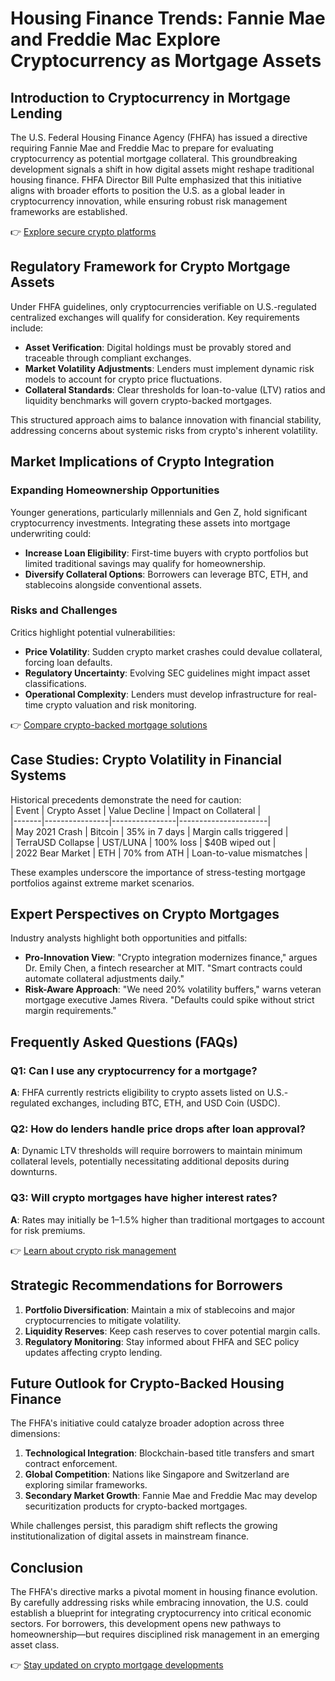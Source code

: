 # Housing Finance Trends: Fannie Mae and Freddie Mac Explore Cryptocurrency as Mortgage Assets  

## Introduction to Cryptocurrency in Mortgage Lending  
The U.S. Federal Housing Finance Agency (FHFA) has issued a directive requiring Fannie Mae and Freddie Mac to prepare for evaluating cryptocurrency as potential mortgage collateral. This groundbreaking development signals a shift in how digital assets might reshape traditional housing finance. FHFA Director Bill Pulte emphasized that this initiative aligns with broader efforts to position the U.S. as a global leader in cryptocurrency innovation, while ensuring robust risk management frameworks are established.  

👉 [Explore secure crypto platforms](https://bit.ly/okx-bonus)  

## Regulatory Framework for Crypto Mortgage Assets  
Under FHFA guidelines, only cryptocurrencies verifiable on U.S.-regulated centralized exchanges will qualify for consideration. Key requirements include:  
- **Asset Verification**: Digital holdings must be provably stored and traceable through compliant exchanges.  
- **Market Volatility Adjustments**: Lenders must implement dynamic risk models to account for crypto price fluctuations.  
- **Collateral Standards**: Clear thresholds for loan-to-value (LTV) ratios and liquidity benchmarks will govern crypto-backed mortgages.  

This structured approach aims to balance innovation with financial stability, addressing concerns about systemic risks from crypto's inherent volatility.  

## Market Implications of Crypto Integration  
### Expanding Homeownership Opportunities  
Younger generations, particularly millennials and Gen Z, hold significant cryptocurrency investments. Integrating these assets into mortgage underwriting could:  
- **Increase Loan Eligibility**: First-time buyers with crypto portfolios but limited traditional savings may qualify for homeownership.  
- **Diversify Collateral Options**: Borrowers can leverage BTC, ETH, and stablecoins alongside conventional assets.  

### Risks and Challenges  
Critics highlight potential vulnerabilities:  
- **Price Volatility**: Sudden crypto market crashes could devalue collateral, forcing loan defaults.  
- **Regulatory Uncertainty**: Evolving SEC guidelines might impact asset classifications.  
- **Operational Complexity**: Lenders must develop infrastructure for real-time crypto valuation and risk monitoring.  

👉 [Compare crypto-backed mortgage solutions](https://bit.ly/okx-bonus)  

## Case Studies: Crypto Volatility in Financial Systems  
Historical precedents demonstrate the need for caution:  
| Event | Crypto Asset | Value Decline | Impact on Collateral |  
|-------|----------------|----------------|----------------------|  
| May 2021 Crash | Bitcoin | 35% in 7 days | Margin calls triggered |  
| TerraUSD Collapse | UST/LUNA | 100% loss | $40B wiped out |  
| 2022 Bear Market | ETH | 70% from ATH | Loan-to-value mismatches |  

These examples underscore the importance of stress-testing mortgage portfolios against extreme market scenarios.  

## Expert Perspectives on Crypto Mortgages  
Industry analysts highlight both opportunities and pitfalls:  
- **Pro-Innovation View**: "Crypto integration modernizes finance," argues Dr. Emily Chen, a fintech researcher at MIT. "Smart contracts could automate collateral adjustments daily."  
- **Risk-Aware Approach**: "We need 20% volatility buffers," warns veteran mortgage executive James Rivera. "Defaults could spike without strict margin requirements."  

## Frequently Asked Questions (FAQs)  
### Q1: Can I use any cryptocurrency for a mortgage?  
**A**: FHFA currently restricts eligibility to crypto assets listed on U.S.-regulated exchanges, including BTC, ETH, and USD Coin (USDC).  

### Q2: How do lenders handle price drops after loan approval?  
**A**: Dynamic LTV thresholds will require borrowers to maintain minimum collateral levels, potentially necessitating additional deposits during downturns.  

### Q3: Will crypto mortgages have higher interest rates?  
**A**: Rates may initially be 1–1.5% higher than traditional mortgages to account for risk premiums.  

👉 [Learn about crypto risk management](https://bit.ly/okx-bonus)  

## Strategic Recommendations for Borrowers  
1. **Portfolio Diversification**: Maintain a mix of stablecoins and major cryptocurrencies to mitigate volatility.  
2. **Liquidity Reserves**: Keep cash reserves to cover potential margin calls.  
3. **Regulatory Monitoring**: Stay informed about FHFA and SEC policy updates affecting crypto lending.  

## Future Outlook for Crypto-Backed Housing Finance  
The FHFA's initiative could catalyze broader adoption across three dimensions:  
1. **Technological Integration**: Blockchain-based title transfers and smart contract enforcement.  
2. **Global Competition**: Nations like Singapore and Switzerland are exploring similar frameworks.  
3. **Secondary Market Growth**: Fannie Mae and Freddie Mac may develop securitization products for crypto-backed mortgages.  

While challenges persist, this paradigm shift reflects the growing institutionalization of digital assets in mainstream finance.  

## Conclusion  
The FHFA's directive marks a pivotal moment in housing finance evolution. By carefully addressing risks while embracing innovation, the U.S. could establish a blueprint for integrating cryptocurrency into critical economic sectors. For borrowers, this development opens new pathways to homeownership—but requires disciplined risk management in an emerging asset class.  

👉 [Stay updated on crypto mortgage developments](https://bit.ly/okx-bonus)